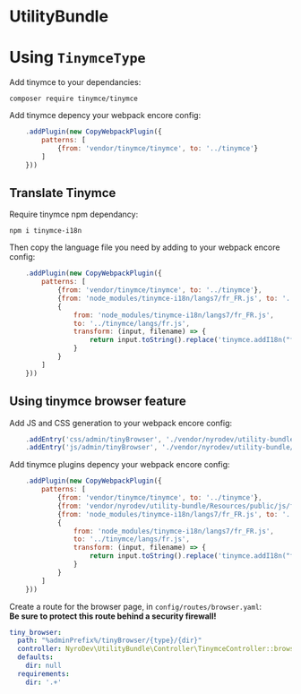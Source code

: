 UtilityBundle
=============

# Using `TinymceType`

Add tinymce to your dependancies:  
```
composer require tinymce/tinymce
```

Add tinymce depency your webpack encore config:  
```js
    .addPlugin(new CopyWebpackPlugin({
        patterns: [
            {from: 'vendor/tinymce/tinymce', to: '../tinymce'}
        ]
    }))
```

## Translate Tinymce

Require tinymce npm dependancy:  
```
npm i tinymce-i18n
```

Then copy the language file you need by adding to your webpack encore config:  
```js
    .addPlugin(new CopyWebpackPlugin({
        patterns: [
            {from: 'vendor/tinymce/tinymce', to: '../tinymce'},
            {from: 'node_modules/tinymce-i18n/langs7/fr_FR.js', to: '../tinymce/langs/'},
            {
                from: 'node_modules/tinymce-i18n/langs7/fr_FR.js',
                to: '../tinymce/langs/fr.js',
                transform: (input, filename) => {
                    return input.toString().replace('tinymce.addI18n("fr_FR", {', 'tinymce.addI18n("fr", {');
                }
            }
        ]
    }))
```

## Using tinymce browser feature

Add JS and CSS generation to your webpack encore config:  
```js
    .addEntry('css/admin/tinyBrowser', './vendor/nyrodev/utility-bundle/Resources/public/css/tinyBrowser/index.css')
    .addEntry('js/admin/tinyBrowser', './vendor/nyrodev/utility-bundle/Resources/public/js/tinyBrowser/index.js')
```

Add tinymce plugins depency your webpack encore config:  
```js
    .addPlugin(new CopyWebpackPlugin({
        patterns: [
            {from: 'vendor/tinymce/tinymce', to: '../tinymce'},
            {from: 'vendor/nyrodev/utility-bundle/Resources/public/js/filemanager', to: '../tinymce/plugins/filemanager'},
            {from: 'node_modules/tinymce-i18n/langs7/fr_FR.js', to: '../tinymce/langs/'},
            {
                from: 'node_modules/tinymce-i18n/langs7/fr_FR.js',
                to: '../tinymce/langs/fr.js',
                transform: (input, filename) => {
                    return input.toString().replace('tinymce.addI18n("fr_FR", {', 'tinymce.addI18n("fr", {');
                }
            }
        ]
    }))
```

Create a route for the browser page, in `config/routes/browser.yaml`:  
**Be sure to protect this route behind a security firewall!**  
```yaml
tiny_browser:
  path: "%adminPrefix%/tinyBrowser/{type}/{dir}"
  controller: NyroDev\UtilityBundle\Controller\TinymceController::browserAction
  defaults:
    dir: null
  requirements:
    dir: '.+'
```

